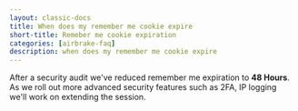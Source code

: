 ```yaml
---
layout: classic-docs
title: When does my remember me cookie expire
short-title: Remeber me cookie expiration
categories: [airbrake-faq]
description: when does my remember me cookie expire
---
```


After a security audit we've reduced remember me expiration to **48 Hours**.
As we roll out more advanced security features such as 2FA, IP logging we'll
work on extending the session.
